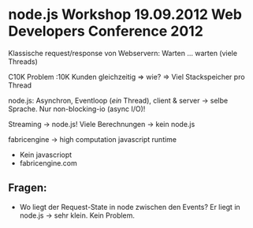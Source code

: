 # node.js Workshop 19.09.2012 Web Developers Conference 2012

Klassische request/response von Webservern: Warten ... warten (viele Threads)

C10K Problem :10K Kunden gleichzeitig => wie? => Viel Stackspeicher pro Thread

node.js: Asynchron, Eventloop (*ein* Thread), client & server -> selbe Sprache.
Nur non-blocking-io (async I/O)!

Streaming -> node.js!
Viele Berechnungen -> kein node.js

fabricengine -> high computation javascript runtime
- Kein javascriopt
- fabricengine.com

## Fragen:
- Wo liegt der Request-State in node zwischen den Events?
  Er liegt in node.js -> sehr klein. Kein Problem.

